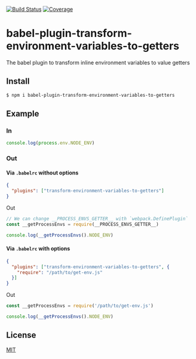 [![Build Status](https://travis-ci.org/kaelzhang/babel-plugin-transform-environment-variables-to-getters.svg?branch=master)](https://travis-ci.org/kaelzhang/babel-plugin-transform-environment-variables-to-getters)
[![Coverage](https://codecov.io/gh/kaelzhang/babel-plugin-transform-environment-variables-to-getters/branch/master/graph/badge.svg)](https://codecov.io/gh/kaelzhang/babel-plugin-transform-environment-variables-to-getters)
<!-- optional appveyor tst
[![Windows Build Status](https://ci.appveyor.com/api/projects/status/github/kaelzhang/babel-plugin-transform-environment-variables-to-getters?branch=master&svg=true)](https://ci.appveyor.com/project/kaelzhang/babel-plugin-transform-environment-variables-to-getters)
-->
<!-- optional npm version
[![NPM version](https://badge.fury.io/js/babel-plugin-transform-environment-variables-to-getters.svg)](http://badge.fury.io/js/babel-plugin-transform-environment-variables-to-getters)
-->
<!-- optional npm downloads
[![npm module downloads per month](http://img.shields.io/npm/dm/babel-plugin-transform-environment-variables-to-getters.svg)](https://www.npmjs.org/package/babel-plugin-transform-environment-variables-to-getters)
-->
<!-- optional dependency status
[![Dependency Status](https://david-dm.org/kaelzhang/babel-plugin-transform-environment-variables-to-getters.svg)](https://david-dm.org/kaelzhang/babel-plugin-transform-environment-variables-to-getters)
-->

# babel-plugin-transform-environment-variables-to-getters

The babel plugin to transform inline environment variables to value getters

## Install

```sh
$ npm i babel-plugin-transform-environment-variables-to-getters
```

## Example

### In

```js
console.log(process.env.NODE_ENV)
```

### Out

#### Via `.babelrc` without options

```json
{
  "plugins": ["transform-environment-variables-to-getters"]
}
```
Out

```js
// We can change __PROCESS_ENVS_GETTER__ with `webpack.DefinePlugin`
const __getProcessEnvs = require(__PROCESS_ENVS_GETTER__)

console.log(__getProcessEnvs().NODE_ENV)
```

#### Via `.babelrc` with options

```json
{
  "plugins": ["transform-environment-variables-to-getters", {
    "require": "/path/to/get-env.js"
  }]
}
```
Out

```js
const __getProcessEnvs = require('/path/to/get-env.js')

console.log(__getProcessEnvs().NODE_ENV)
```

## License

[MIT](LICENSE)
